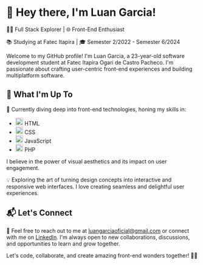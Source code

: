 # 👋 Hey there, I'm Luan Garcia!

👨‍💻 Full Stack Explorer | 🌐 Front-End Enthusiast

📚 Studying at Fatec Itapira | 🎓 Semester 2/2022 - Semester 6/2024

Welcome to my GitHub profile! I'm Luan Garcia, a 23-year-old software development student at Fatec Itapira Ogari de Castro Pacheco. I'm passionate about crafting user-centric front-end experiences and building multiplatform software.

## 🚀 What I'm Up To

🌟 Currently diving deep into front-end technologies, honing my skills in:

- <img src="https://cdn.jsdelivr.net/gh/devicons/devicon/icons/html5/html5-original.svg" width="20" height="20" /> HTML 
- <img src="https://cdn.jsdelivr.net/gh/devicons/devicon/icons/css3/css3-original-wordmark.svg" width="20" height="20" /> CSS 
- <img src="https://cdn.jsdelivr.net/gh/devicons/devicon/icons/javascript/javascript-original.svg" width="20" height="20" /> JavaScript 
- <img src="https://cdn.jsdelivr.net/gh/devicons/devicon/icons/php/php-plain.svg" width="20" height="20" /> PHP 

I believe in the power of visual aesthetics and its impact on user engagement.

💡 Exploring the art of turning design concepts into interactive and responsive web interfaces. I love creating seamless and delightful user experiences.

## 📬 Let's Connect

📩 Feel free to reach out to me at luangarciaoficial@gmail.com or connect with me on [LinkedIn](https://www.linkedin.com/in/luanvgarcia). I'm always open to new collaborations, discussions, and opportunities to learn and grow together.

Let's code, collaborate, and create amazing front-end wonders together! 🎨🚀
